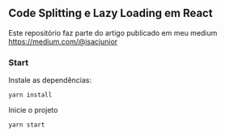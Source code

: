 ## Code Splitting e Lazy Loading em React

Este repositório faz parte do artigo publicado em meu medium https://medium.com/@isacjunior

### Start
Instale as dependências:
```shell
yarn install
```

Inicie o projeto
```shell
yarn start
```